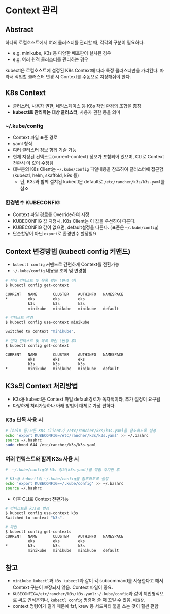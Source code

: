 # Context 관리

## Abstract

하나의 로컬호스트에서 여러 클러스터를 관리할 때, 각각의 구분이 필요하다.

- e.g. minikube, K3s 등 다양한 배포판이 설치된 경우
- e.g. 여러 원격 클러스터를 관리하는 경우

kubectl은 로컬호스트에 설정된 K8s Context에 따라 특정 클러스터만을 가리킨다. 따라서 작업할 클러스터 변경 시 Context를 수동으로 지정해줘야 한다.

## K8s Context

- 클러스터, 사용자 권한, 네임스페이스 등 K8s 작업 환경의 조합을 총칭
- **kubectl로 관리하는 대상 클러스터**, 사용자 권한 등을 의미

### ~/.kube/config

- Context 파일 표준 경로
- yaml 형식
- 여러 클러스터 정보 함께 기술 가능
- 현재 지정된 컨텍스트(current-context) 정보가 포함되어 있으며, CLI로 Context 전환시 이 값이 수정됨
- 대부분의 K8s Client는 `~/.kube/config` 파일내용을 참조하여 클러스터에 접근함 (kubectl, helm, skaffold, k9s 등)
  - 단, K3s와 함께 설치된 kubectl은 default로 `/etc/rancher/k3s/k3s.yaml`를 참조

### 환경변수 KUBECONFIG

- Context 파일 경로를 Override하여 지정
- KUBECONFIG 값 지정시, K8s Client는 이 값을 우선하여 따른다.
- KUBECONFIG 값이 없으면, default설정을 따른다. (표준은 `~/.kube/config`)
- 단순할당이 아닌 `export`로 환경변수 할당필요

## Context 변경방법 (kubectl config 커맨드)

- `kubectl config` 커맨드로 간편하게 Context를 전환가능
- `~/.kube/config` 내용을 조회 및 변경함

```sh
# 현재 컨텍스트 및 목록 확인 (변경 전)
$ kubectl config get-context

CURRENT   NAME       CLUSTER    AUTHINFO   NAMESPACE
*         eks        eks        eks
          k3s        k3s        k3s
          minikube   minikube   minikube   default
```

```sh
# 컨텍스트 변경
$ kubectl config use-context minikube

Switched to context "minikube".
```

```sh
# 현재 컨텍스트 및 목록 확인 (변경 후)
$ kubectl config get-context

CURRENT   NAME       CLUSTER    AUTHINFO   NAMESPACE
          eks        eks        eks
          k3s        k3s        k3s
*         minikube   minikube   minikube   default
```

## K3s의 Context 처리방법

- K3s용 kubectl은 Context 파일 default경로가 독자적이라, 추가 설정이 요구됨
- 다양하게 처리가능하나 아래 방법이 대체로 가장 편하다.

### K3s 단독 사용 시

```sh
# (helm 등)모든 K8s Client가 /etc/rancher/k3s/k3s.yaml을 참조하도록 설정
echo 'export KUBECONFIG=/etc/rancher/k3s/k3s.yaml' >> ~/.bashrc
source ~/.bashrc
sudo chmod 644 /etc/rancher/k3s/k3s.yaml
```

### 여러 컨텍스트와 함께 K3s 사용 시

```sh
#  ~/.kube/config에 k3s 정보(k3s.yaml)를 직접 추가한 후

# K3s용 kubectl이 ~/.kube/config를 참조하도록 설정
echo 'export KUBECONFIG=~/.kube/config' >> ~/.bashrc
source ~/.bashrc
```

- 이후 CLI로 Context 전환가능

```sh
# 컨텍스트를 k3s로 변경
$ kubectl config use-context k3s
Switched to context "k3s".
```

```sh
# 확인
$ kubectl config get-contexts
CURRENT   NAME       CLUSTER    AUTHINFO   NAMESPACE
          eks        eks        eks
*         k3s        k3s        k3s
          minikube   minikube   minikube   default
```

## 참고

- `minikube kubectl`과 `k3s kubectl`과 같이 각 subcommand를 사용한다고 해서 Context 구분이 보장되지 않음. Context 파일이 중요.
- `KUBECONFIG=/etc/rancher/k3s/k3s.yaml:~/.kube/config`과 같이 체인형식으로 써도 인식은되나, `kubectl config` 명령어 쓸 때 꼬일 수 있음. `비권장`.
- context 명령어가 길기 때문에 fzf, krew 등 서드파티 툴을 쓰는 것이 훨씬 편함
